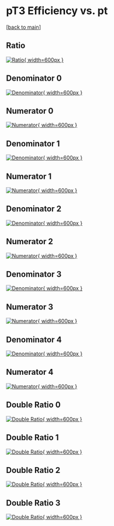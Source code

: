 # pT3 Efficiency vs. pt

[[back to main](./)]



## Ratio

[![Ratio](../mtv/var/pT3_xtr_0_-1_eff_pt.png){ width=600px }](../mtv/var/pT3_xtr_0_-1_eff_pt.pdf)

## Denominator 0

[![Denominator](../mtv/den/pT3_xtr_0_-1_eff_pt_den0.png){ width=600px }](../mtv/den/pT3_xtr_0_-1_eff_pt_den0.pdf)

## Numerator 0

[![Numerator](../mtv/num/pT3_xtr_0_-1_eff_pt_num0.png){ width=600px }](../mtv/num/pT3_xtr_0_-1_eff_pt_num0.pdf)

## Denominator 1

[![Denominator](../mtv/den/pT3_xtr_0_-1_eff_pt_den1.png){ width=600px }](../mtv/den/pT3_xtr_0_-1_eff_pt_den1.pdf)

## Numerator 1

[![Numerator](../mtv/num/pT3_xtr_0_-1_eff_pt_num1.png){ width=600px }](../mtv/num/pT3_xtr_0_-1_eff_pt_num1.pdf)

## Denominator 2

[![Denominator](../mtv/den/pT3_xtr_0_-1_eff_pt_den2.png){ width=600px }](../mtv/den/pT3_xtr_0_-1_eff_pt_den2.pdf)

## Numerator 2

[![Numerator](../mtv/num/pT3_xtr_0_-1_eff_pt_num2.png){ width=600px }](../mtv/num/pT3_xtr_0_-1_eff_pt_num2.pdf)

## Denominator 3

[![Denominator](../mtv/den/pT3_xtr_0_-1_eff_pt_den3.png){ width=600px }](../mtv/den/pT3_xtr_0_-1_eff_pt_den3.pdf)

## Numerator 3

[![Numerator](../mtv/num/pT3_xtr_0_-1_eff_pt_num3.png){ width=600px }](../mtv/num/pT3_xtr_0_-1_eff_pt_num3.pdf)

## Denominator 4

[![Denominator](../mtv/den/pT3_xtr_0_-1_eff_pt_den4.png){ width=600px }](../mtv/den/pT3_xtr_0_-1_eff_pt_den4.pdf)

## Numerator 4

[![Numerator](../mtv/num/pT3_xtr_0_-1_eff_pt_num4.png){ width=600px }](../mtv/num/pT3_xtr_0_-1_eff_pt_num4.pdf)

## Double Ratio 0

[![Double Ratio](../mtv/ratio/pT3_xtr_0_-1_eff_pt_ratio0.png){ width=600px }](../mtv/ratio/pT3_xtr_0_-1_eff_pt_ratio0.pdf)

## Double Ratio 1

[![Double Ratio](../mtv/ratio/pT3_xtr_0_-1_eff_pt_ratio1.png){ width=600px }](../mtv/ratio/pT3_xtr_0_-1_eff_pt_ratio1.pdf)

## Double Ratio 2

[![Double Ratio](../mtv/ratio/pT3_xtr_0_-1_eff_pt_ratio2.png){ width=600px }](../mtv/ratio/pT3_xtr_0_-1_eff_pt_ratio2.pdf)

## Double Ratio 3

[![Double Ratio](../mtv/ratio/pT3_xtr_0_-1_eff_pt_ratio3.png){ width=600px }](../mtv/ratio/pT3_xtr_0_-1_eff_pt_ratio3.pdf)

